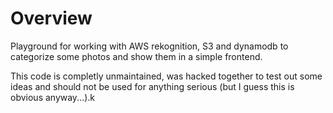 # Overview

Playground for working with AWS rekognition, S3 and dynamodb to categorize some photos and show them in a simple frontend.

This code is completly unmaintained, was hacked together to test out some ideas and should not be used for anything serious (but I guess this is obvious anyway...).k 